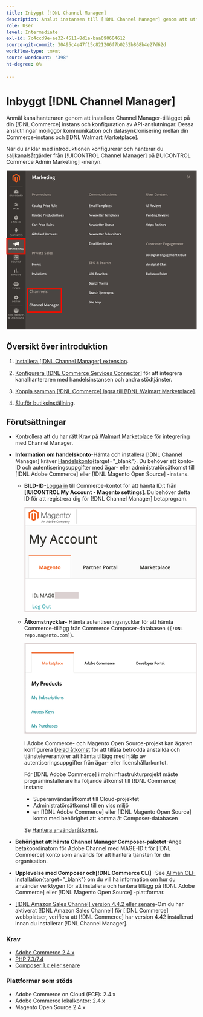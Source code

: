 ```yaml
---
title: Inbyggt [!DNL Channel Manager]
description: Anslut instansen till [!DNL Channel Manager] genom att utföra några steg.
role: User
level: Intermediate
exl-id: 7c4ccd9e-ae32-4511-8d1e-baa690604612
source-git-commit: 30495c4e47f15c821206f7b0252b868b4e27d62d
workflow-type: tm+mt
source-wordcount: '398'
ht-degree: 0%

---
```



# Inbyggt [!DNL Channel Manager]

Anmäl kanalhanteraren genom att installera Channel Manager-tillägget på din [!DNL Commerce] instans och konfiguration av API-anslutningar. Dessa anslutningar möjliggör kommunikation och datasynkronisering mellan din Commerce-instans och [!DNL Walmart Marketplace].

När du är klar med introduktionen konfigurerar och hanterar du säljkanalsåtgärder från [!UICONTROL Channel Manager] på [!UICONTROL Commerce Admin Marketing] -menyn.

![[!DNL Channel Manager] i administrationsvyn](assets/channel-manager-admin-view.png)

## Översikt över introduktion

1. [Installera [!DNL Channel Manager] extension](install.md).

1. [Konfigurera [!DNL Commerce Services Connector]](connect.md) för att integrera kanalhanteraren med handelsinstansen och andra stödtjänster.

1. [Koppla samman [!DNL Commerce] lagra till [!DNL Walmart Marketplace]](connect.md).

1. [Slutför butiksinställning](complete-store-setup.md).

## Förutsättningar

- Kontrollera att du har rätt [Krav på Walmart Marketplace](walmart-prerequisites.md) för integrering med Channel Manager.

- **Information om handelskonto**-Hämta och installera [!DNL Channel Manager] kräver [Handelskonto](https://docs.magento.com/user-guide/magento/magento-account.html){target=&quot;_blank&quot;}. Du behöver ett konto-ID och autentiseringsuppgifter med ägar- eller administratörsåtkomst till [!DNL Adobe Commerce] eller [!DNL Magento Open Source] -instans.

   - **BILD-ID**-[Logga in](https://account.magento.com/customer/account/login/) till Commerce-kontot för att hämta ID:t från **[!UICONTROL My Account - Magento settings]**. Du behöver detta ID för att registrera dig för [!DNL Channel Manager] betaprogram.

      ![[!DNL MAGEID] på inställningar för Commerce-konto](assets/mageid-my-commerce-account.png)

   - **Åtkomstnycklar-** Hämta autentiseringsnycklar för att hämta Commerce-tillägg från Commerce Composer-databasen `([!DNL repo.magento.com]`).

      ![[!UICONTROL Commerce Marketplace access keys]](assets/commerce-marketplace-access-keys.png)

      I Adobe Commerce- och Magento Open Source-projekt kan ägaren konfigurera [Delad åtkomst](https://docs.magento.com/user-guide/magento/magento-account-share.html) för att tillåta betrodda anställda och tjänsteleverantörer att hämta tillägg med hjälp av autentiseringsuppgifter från ägar- eller licenshållarkontot.

      För [!DNL Adobe Commerce] i molninfrastrukturprojekt måste programinstallerare ha följande åtkomst till [!DNL Commerce] instans:

      - Superanvändaråtkomst till Cloud-projektet
      - Administratörsåtkomst till en viss miljö
      - en [!DNL Adobe Commerce] eller [!DNL Magento Open Source] konto med behörighet att komma åt Composer-databasen

      Se [Hantera användaråtkomst](https://devdocs.magento.com/cloud/project/user-admin.html).


- **Behörighet att hämta Channel Manager Composer-paketet**-Ange betakoordinatorn för Adobe Channel med MAGE-ID:t för [!DNL Commerce] konto som används för att hantera tjänsten för din organisation.
- **Upplevelse med Composer och[!DNL Commerce CLI]** -See [Allmän CLI-installation](https://devdocs.magento.com/extensions/install/){target=&quot;_blank&quot;} om du vill ha information om hur du använder verktygen för att installera och hantera tillägg på [!DNL Adobe Commerce] eller [!DNL Magento Open Source] -plattformar.
- [[!DNL Amazon Sales Channel] version 4.4.2 eller senare](https://experienceleague.adobe.com/docs/commerce-channels/amazon/release-notes.html)-Om du har aktiverat [!DNL Amazon Sales Channel] för [!DNL Commerce] webbplatser, verifiera att [!DNL Commerce] har version 4.42 installerad innan du installerar [!DNL Channel Manager].

### Krav

- [Adobe Commerce 2.4.x](https://devdocs.magento.com/release/released-versions.html)
- [PHP 7.3/7.4](https://devdocs.magento.com/guides/v2.4/install-gde/prereq/php-settings.html)
- [Composer 1.x eller senare](https://devdocs.magento.com/cloud/reference/cloud-composer.html)


### Plattformar som stöds

- Adobe Commerce on Cloud (ECE): 2.4.x
- Adobe Commerce lokalkontor: 2.4.x
- Magento Open Source 2.4.x
